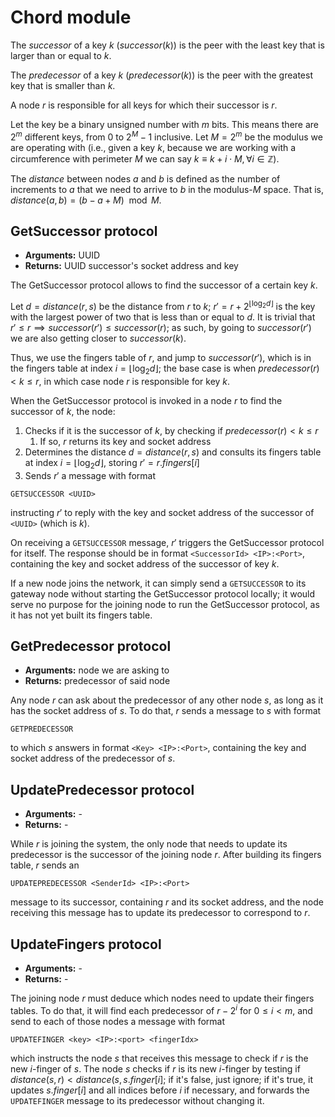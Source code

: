 # Chord module

The *successor* of a key $k$ ($successor(k)$) is the peer with the least key that is larger than or equal to $k$.

The *predecessor* of a key $k$ ($predecessor(k)$) is the peer with the greatest key that is smaller than $k$.

A node $r$ is responsible for all keys for which their successor is $r$.

Let the key be a binary unsigned number with $m$ bits. This means there are $2^m$ different keys, from $0$ to $2^M-1$ inclusive. Let $M = 2^m$ be the modulus we are operating with (i.e., given a key $k$, because we are working with a circumference with perimeter $M$ we can say $k \equiv k + i \cdot M, \forall i \in \mathbb{Z}$).

The *distance* between nodes $a$ and $b$ is defined as the number of increments to $a$ that we need to arrive to $b$ in the modulus-$M$ space. That is, $distance(a, b) = (b-a+M) \mod M$.

## GetSuccessor protocol

- **Arguments:** UUID
- **Returns:** UUID successor's socket address and key

The GetSuccessor protocol allows to find the successor of a certain key $k$.

Let $d = distance(r, s)$ be the distance from $r$ to $k$; $r' = r + 2^{\lfloor\log_2{d}\rfloor}$ is the key with the largest power of two that is less than or equal to $d$. It is trivial that $r' ≤ r \implies successor(r') ≤ successor(r)$; as such, by going to $successor(r')$ we are also getting closer to $successor(k)$.

Thus, we use the fingers table of $r$, and jump to $successor(r')$, which is in the fingers table at index $i=\lfloor \log_2{d} \rfloor$; the base case is when $predecessor(r) < k ≤ r$, in which case node $r$ is responsible for key $k$.

When the GetSuccessor protocol is invoked in a node $r$ to find the successor of $k$, the node:

1. Checks if it is the successor of $k$, by checking if $predecessor(r) < k ≤ r$
   1. If so, $r$ returns its key and socket address
2. Determines the distance $d = distance(r, s)$ and consults its fingers table at index $i = \lfloor \log_2{d} \rfloor$, storing $r' = r.fingers[i]$
3. Sends $r'$ a message with format
```
GETSUCCESSOR <UUID>
```
instructing $r'$ to reply with the key and socket address of the successor of `<UUID>` (which is $k$).

On receiving a `GETSUCCESSOR` message, $r'$ triggers the GetSuccessor protocol for itself. The response should be in format `<SuccessorId> <IP>:<Port>`, containing the key and socket address of the successor of key $k$.

If a new node joins the network, it can simply send a `GETSUCCESSOR` to its gateway node without starting the GetSuccessor protocol locally; it would serve no purpose for the joining node to run the GetSuccessor protocol, as it has not yet built its fingers table.

## GetPredecessor protocol

- **Arguments:** node we are asking to
- **Returns:** predecessor of said node

Any node $r$ can ask about the predecessor of any other node $s$, as long as it has the socket address of $s$. To do that, $r$ sends a message to $s$ with format

```
GETPREDECESSOR
```

to which $s$ answers in format `<Key> <IP>:<Port>`, containing the key and socket address of the predecessor of $s$.

## UpdatePredecessor protocol

- **Arguments:** -
- **Returns:** -

While $r$ is joining the system, the only node that needs to update its predecessor is the successor of the joining node $r$. After building its fingers table, $r$ sends an

```
UPDATEPREDECESSOR <SenderId> <IP>:<Port>
```

message to its successor, containing $r$ and its socket address, and the node receiving this message has to update its predecessor to correspond to $r$.

## UpdateFingers protocol

- **Arguments:** -
- **Returns:** -

The joining node $r$ must deduce which nodes need to update their fingers tables. To do that, it will find each predecessor of $r - 2^i$ for $0 ≤ i < m$, and send to each of those nodes a message with format

```
UPDATEFINGER <key> <IP>:<port> <fingerIdx>
```

which instructs the node $s$ that receives this message to check if $r$ is the new $i$-finger of $s$. The node $s$ checks if $r$ is its new $i$-finger by testing if $distance(s, r) < distance(s, s.finger[i]$; if it's false, just ignore; if it's true, it updates $s.finger[i]$ and all indices before $i$ if necessary, and forwards the `UPDATEFINGER` message to its predecessor without changing it.
